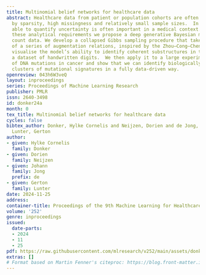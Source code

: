 ```yaml
---
title: Multinomial belief networks for healthcare data
abstract: Healthcare data from patient or population cohorts are often characterized
  by sparsity, high missingness and relatively small sample sizes.  In addition, being
  able to quantify uncertainty is often important in a medical context.  To address
  these analytical requirements we propose a deep generative Bayesian model for multinomial
  count data. We develop a collapsed Gibbs sampling procedure that takes advantage
  of a series of augmentation relations, inspired by the Zhou–Cong–Chen model. We
  visualise the model’s ability to identify coherent substructures in the data using
  a dataset of handwritten digits.  We then apply it to a large experimental dataset
  of DNA mutations in cancer and show that we can identify biologically meaningful
  clusters of mutational signatures in a fully data-driven way.
openreview: 043h6W3veQ
layout: inproceedings
series: Proceedings of Machine Learning Research
publisher: PMLR
issn: 2640-3498
id: donker24a
month: 0
tex_title: Multinomial belief networks for healthcare data
cycles: false
bibtex_author: Donker, Hylke Cornelis and Neijzen, Dorien and de Jong, Johann and
  Lunter, Gerton
author:
- given: Hylke Cornelis
  family: Donker
- given: Dorien
  family: Neijzen
- given: Johann
  family: Jong
  prefix: de
- given: Gerton
  family: Lunter
date: 2024-11-25
address:
container-title: Proceedings of the 9th Machine Learning for Healthcare Conference
volume: '252'
genre: inproceedings
issued:
  date-parts:
  - 2024
  - 11
  - 25
pdf: https://raw.githubusercontent.com/mlresearch/v252/main/assets/donker24a/donker24a.pdf
extras: []
# Format based on Martin Fenner's citeproc: https://blog.front-matter.io/posts/citeproc-yaml-for-bibliographies/
---
```


